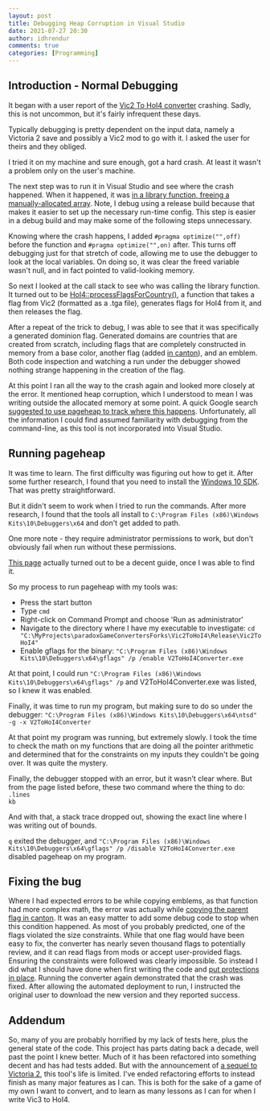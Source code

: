 ```yaml
---
layout: post
title: Debugging Heap Corruption in Visual Studio
date: 2021-07-27 20:30
author: idhrendur
comments: true
categories: [Programming]
---
```

## Introduction - Normal Debugging ##

It began with a user report of the [Vic2 To HoI4 converter](https://steamcommunity.com/sharedfiles/filedetails/?id=733122837) crashing. Sadly, this is not uncommon, but it's fairly infrequent these days.

Typically debugging is pretty dependent on the input data, namely a Victoria 2 save and possibly a Vic2 mod to go with it. I asked the user for theirs and they obliged.

I tried it on my machine and sure enough, got a hard crash. At least it wasn't a problem only on the user's machine.

The next step was to run it in Visual Studio and see where the crash happened. When it happened, it was [in a library function, freeing a manually-allocated array](https://github.com/ParadoxGameConverters/commonItems/blob/759705dc41ff1595db9786d0a9facc0b336888c3/targa.cpp#L1158). Note, I debug using a release build because that makes it easier to set up the necessary run-time config. This step is easier in a debug build and may make some of the following steps unnecessary.

Knowing where the crash happens, I added ```#pragma optimize("",off)``` before the function and ```#pragma optimize("",on)``` after. This turns off debugging just for that stretch of code, allowing me to use the debugger to look at the local variables. On doing so, it was clear the freed variable wasn't null, and in fact pointed to valid-looking memory.

So next I looked at the call stack to see who was calling the library function. It turned out to be [HoI4::processFlagsForCountry()](https://github.com/ParadoxGameConverters/Vic2ToHoI4/blob/0b6af98a13ae54ffb32af9bff1d9cc1037a1ef56/Vic2ToHoI4/Source/OutHoi4/OutFlags.cpp#L100-L146), a function that takes a flag from Vic2 (formatted as a .tga file), generates flags for HoI4 from it, and then releases the flag.

After a repeat of the trick to debug, I was able to see that it was specifically a generated dominion flag. Generated domains are countries that are created from scratch, including flags that are completely constructed in memory from a base color, another flag (added [in canton](https://en.wikipedia.org/wiki/Canton_(flag))), and an emblem. Both code inspection and watching a run under the debugger showed nothing strange happening in the creation of the flag.

At this point I ran all the way to the crash again and looked more closely at the error. It mentioned heap corruption, which I understood to mean I was writing outside the allocated memory at some point. A quick Google search [suggested to use pageheap to track where this happens](https://docs.microsoft.com/en-us/visualstudio/debugger/how-can-i-find-out-if-my-pointers-corrupt-a-memory-address-q?view=vs-2019). Unfortunately, all the information I could find assumed familiarity with debugging from the command-line, as this tool is not incorporated into Visual Studio.

## Running pageheap ##
It was time to learn. The first difficulty was figuring out how to get it. After some further research, I found that you need to install the [Windows 10 SDK](https://developer.microsoft.com/en-us/windows/downloads/windows-10-sdk/). That was pretty straightforward.

But it didn't seem to work when I tried to run the commands.  After more research, I found that the tools all install to ```C:\Program Files (x86)\Windows Kits\10\Debuggers\x64``` and don't get added to path.

One more note - they require administrator permissions to work, but don't obviously fail when run without these permissions.

[This page](https://docs.microsoft.com/en-us/windows-hardware/drivers/debugger/example-12---using-page-heap-verification-to-find-a-bug) actually turned out to be a decent guide, once I was able to find it.

So my process to run pageheap with my tools was:  
* Press the start button  
* Type ```cmd```
* Right-click on Command Prompt and choose 'Run as administrator'
* Navigate to the directory where I have my executable to investigate: ```cd "C:\MyProjects\paradoxGameConvertersForks\Vic2ToHoI4\Release\Vic2ToHoI4"```
* Enable gflags for the binary: ```"C:\Program Files (x86)\Windows Kits\10\Debuggers\x64\gflags" /p /enable V2ToHoI4Converter.exe```

At that point, I could run ```"C:\Program Files (x86)\Windows Kits\10\Debuggers\x64\gflags" /p``` and V2ToHoI4Converter.exe was listed, so I knew it was enabled.

Finally, it was time to run my program, but making sure to do so under the debugger: ```"C:\Program Files (x86)\Windows Kits\10\Debuggers\x64\ntsd" -g -x V2ToHoI4Converter```

At that point my program was running, but extremely slowly. I took the time to check the math on my functions that are doing all the pointer arithmetic and determined that for the constraints on my inputs they couldn't be going over. It was quite the mystery.

Finally, the debugger stopped with an error, but it wasn't clear where. But from the page listed before, these two command where the thing to do:  
```.lines```  
```kb```  

And with that, a stack trace dropped out, showing the exact line where I was writing out of bounds.

```q``` exited the debugger, and ```"C:\Program Files (x86)\Windows Kits\10\Debuggers\x64\gflags" /p /disable V2ToHoI4Converter.exe``` disabled pageheap on my program.

## Fixing the bug ##
Where I had expected errors to be while copying emblems, as that function had more complex math, the error was actually while [copying the parent flag in canton](https://github.com/ParadoxGameConverters/Vic2ToHoI4/blob/2f550b059501fbc556c707745a49eb3b60efb8f3/Vic2ToHoI4/Source/OutHoi4/OutFlags.cpp#L293). It was an easy matter to add some debug code to stop when this condition happened. As most of you probably predicted, one of the flags violated the size constraints. While that one flag would have been easy to fix, the converter has nearly seven thousand flags to potentially review, and it can read flags from mods or accept user-provided flags. Ensuring the constraints were followed was clearly impossible. So instead I did what I should have done when first writing the code and [put protections in place](https://github.com/ParadoxGameConverters/Vic2ToHoI4/commit/9b494abaacdd37140b312db4a3cc1f54572dc2dd). Running the converter again demonstrated that the crash was fixed. After allowing the automated deployment to run, I instructed the original user to download the new version and they reported success.

## Addendum  ##
So, many of you are probably horrified by my lack of tests here, plus the general state of the code. This project has parts dating back a decade, well past the point I knew better. Much of it has been refactored into something decent and has had tests added. But with the announcement of [a sequel to Victoria 2](https://www.victoria3game.com/en), this tool's life is limited. I've ended refactoring efforts to instead finish as many major features as I can. This is both for the sake of a game of my own I want to convert, and to learn as many lessons as I can for when I write Vic3 to HoI4.